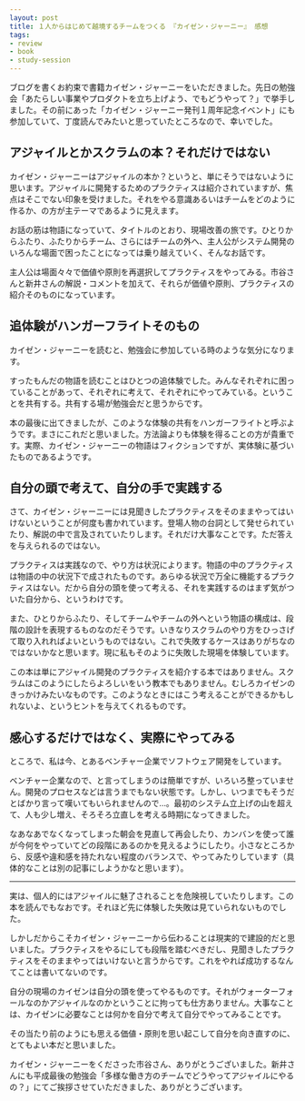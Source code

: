 ```yaml
---
layout: post
title: １人からはじめて越境するチームをつくる 『カイゼン・ジャーニー』 感想
tags: 
- review
- book
- study-session
---
```


ブログを書くお約束で書籍カイゼン・ジャーニーをいただきました。先日の勉強会「あたらしい事業やプロダクトを立ち上げよう、でもどうやって？」で挙手しました。その前にあった「カイゼン・ジャーニー発刊１周年記念イベント」にも参加していて、丁度読んでみたいと思っていたところなので、幸いでした。

## アジャイルとかスクラムの本？それだけではない

カイゼン・ジャーニーはアジャイルの本か？というと、単にそうではないように思います。アジャイルに開発するためのプラクティスは紹介されていますが、焦点はそこでない印象を受けました。それをやる意識あるいはチームをどのように作るか、の方が主テーマであるように見えます。

お話の筋は物語になっていて、タイトルのとおり、現場改善の旅です。ひとりからふたり、ふたりからチーム、さらにはチームの外へ、主人公がシステム開発のいろんな場面で困ったことになっては乗り越えていく、そんなお話です。

主人公は場面々々で価値や原則を再選択してプラクティスをやってみる。市谷さんと新井さんの解説・コメントを加えて、それらが価値や原則、プラクティスの紹介そのものになっています。

## 追体験がハンガーフライトそのもの

カイゼン・ジャーニーを読むと、勉強会に参加している時のような気分になります。

すったもんだの物語を読むことはひとつの追体験でした。みんなそれぞれに困っていることがあって、それぞれに考えて、それぞれにやってみている。ということを共有する。共有する場が勉強会だと思うからです。

本の最後に出てきましたが、このような体験の共有をハンガーフライトと呼ぶようです。まさにこれだと思いました。方法論よりも体験を得ることの方が貴重です。実際、カイゼン・ジャーニーの物語はフィクションですが、実体験に基づいたものであるようです。

## 自分の頭で考えて、自分の手で実践する

さて、カイゼン・ジャーニーには見聞きしたプラクティスをそのままやってはいけないということが何度も書かれています。登場人物の台詞として発せられていたり、解説の中で言及されていたりします。それだけ大事なことです。ただ答えを与えられるのではない。

プラクティスは実践なので、やり方は状況によります。物語の中のプラクティスは物語の中の状況下で成されたものです。あらゆる状況で万全に機能するプラクティスはない。だから自分の頭を使って考える、それを実践するのはまず気がついた自分から、というわけです。

また、ひとりからふたり、そしてチームやチームの外へという物語の構成は、段階の設計を表現するものなのだそうです。いきなりスクラムのやり方をひっさげて取り入れればよいというものではない。これで失敗するケースはありがちなのではないかなと思います。現に私もそのように失敗した現場を体験しています。

この本は単にアジャイル開発のプラクティスを紹介する本ではありません。スクラムはこのようにしたらよろしいをいう教本でもありません。むしろカイゼンのきっかけみたいなものです。このようなときにはこう考えることができるかもしれないよ、というヒントを与えてくれるものです。

## 感心するだけではなく、実際にやってみる

ところで、私は今、とあるベンチャー企業でソフトウェア開発をしています。

ベンチャー企業なので、と言ってしまうのは簡単ですが、いろいろ整っていません。開発のプロセスなどは言うまでもない状態です。しかし、いつまでもそうだとばかり言って嘆いてもいられませんので...。最初のシステム立上げの山を超えて、人も少し増え、そろそろ立直しを考える時期になってきました。

なあなあでなくなってしまった朝会を見直して再会したり、カンバンを使って誰が今何をやっていてどの段階にあるのかを見えるようにしたり。小さなところから、反感や違和感を持たれない程度のバランスで、やってみたりしています（具体的なことは別の記事にしようかなと思います）。

----

実は、個人的にはアジャイルに魅了されることを危険視していたりします。この本を読んでもなおです。それほど先に体験した失敗は見ていられないものでした。

しかしだからこそカイゼン・ジャーニーから伝わることは現実的で建設的だと思いました。プラクティスをやるにしても段階を踏むべきだし、見聞きしたプラクティスをそのままやってはいけないと言うからです。これをやれば成功するなんてことは書いてないのです。

自分の現場のカイゼンは自分の頭を使ってやるものです。それがウォーターフォールなのかアジャイルなのかということに拘っても仕方ありません。大事なことは、カイゼンに必要なことは何かを自分で考えて自分でやってみることです。

その当たり前のようにも思える価値・原則を思い起こして自分を向き直すのに、とてもよい本だと思いました。

カイゼン・ジャーニーをくださった市谷さん、ありがとうございました。新井さんにも平成最後の勉強会「多様な働き方のチームでどうやってアジャイルにやるの？」にてご挨拶させていただきました、ありがとうございます。